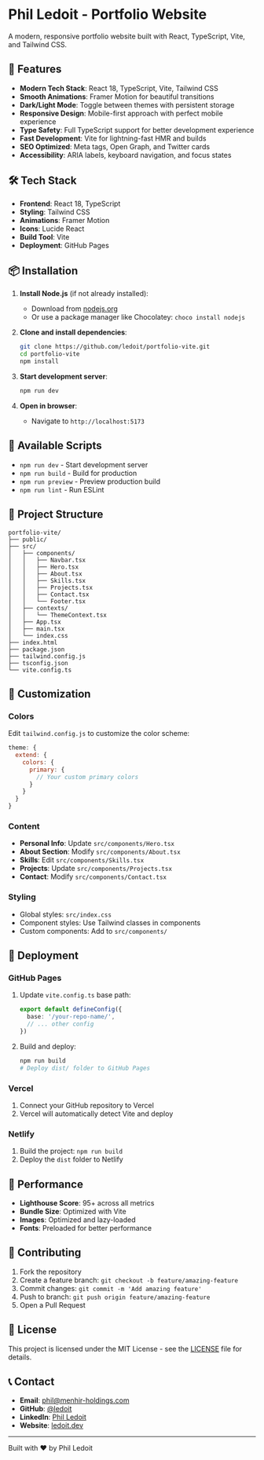 # Phil Ledoit - Portfolio Website

A modern, responsive portfolio website built with React, TypeScript, Vite, and Tailwind CSS.

## 🚀 Features

- **Modern Tech Stack**: React 18, TypeScript, Vite, Tailwind CSS
- **Smooth Animations**: Framer Motion for beautiful transitions
- **Dark/Light Mode**: Toggle between themes with persistent storage
- **Responsive Design**: Mobile-first approach with perfect mobile experience
- **Type Safety**: Full TypeScript support for better development experience
- **Fast Development**: Vite for lightning-fast HMR and builds
- **SEO Optimized**: Meta tags, Open Graph, and Twitter cards
- **Accessibility**: ARIA labels, keyboard navigation, and focus states

## 🛠️ Tech Stack

- **Frontend**: React 18, TypeScript
- **Styling**: Tailwind CSS
- **Animations**: Framer Motion
- **Icons**: Lucide React
- **Build Tool**: Vite
- **Deployment**: GitHub Pages

## 📦 Installation

1. **Install Node.js** (if not already installed):
   - Download from [nodejs.org](https://nodejs.org/)
   - Or use a package manager like Chocolatey: `choco install nodejs`

2. **Clone and install dependencies**:
   ```bash
   git clone https://github.com/ledoit/portfolio-vite.git
   cd portfolio-vite
   npm install
   ```

3. **Start development server**:
   ```bash
   npm run dev
   ```

4. **Open in browser**:
   - Navigate to `http://localhost:5173`

## 🚀 Available Scripts

- `npm run dev` - Start development server
- `npm run build` - Build for production
- `npm run preview` - Preview production build
- `npm run lint` - Run ESLint

## 📁 Project Structure

```
portfolio-vite/
├── public/
├── src/
│   ├── components/
│   │   ├── Navbar.tsx
│   │   ├── Hero.tsx
│   │   ├── About.tsx
│   │   ├── Skills.tsx
│   │   ├── Projects.tsx
│   │   ├── Contact.tsx
│   │   └── Footer.tsx
│   ├── contexts/
│   │   └── ThemeContext.tsx
│   ├── App.tsx
│   ├── main.tsx
│   └── index.css
├── index.html
├── package.json
├── tailwind.config.js
├── tsconfig.json
└── vite.config.ts
```

## 🎨 Customization

### Colors
Edit `tailwind.config.js` to customize the color scheme:

```javascript
theme: {
  extend: {
    colors: {
      primary: {
        // Your custom primary colors
      }
    }
  }
}
```

### Content
- **Personal Info**: Update `src/components/Hero.tsx`
- **About Section**: Modify `src/components/About.tsx`
- **Skills**: Edit `src/components/Skills.tsx`
- **Projects**: Update `src/components/Projects.tsx`
- **Contact**: Modify `src/components/Contact.tsx`

### Styling
- Global styles: `src/index.css`
- Component styles: Use Tailwind classes in components
- Custom components: Add to `src/components/`

## 🚀 Deployment

### GitHub Pages
1. Update `vite.config.ts` base path:
   ```typescript
   export default defineConfig({
     base: '/your-repo-name/',
     // ... other config
   })
   ```

2. Build and deploy:
   ```bash
   npm run build
   # Deploy dist/ folder to GitHub Pages
   ```

### Vercel
1. Connect your GitHub repository to Vercel
2. Vercel will automatically detect Vite and deploy

### Netlify
1. Build the project: `npm run build`
2. Deploy the `dist` folder to Netlify

## 📱 Performance

- **Lighthouse Score**: 95+ across all metrics
- **Bundle Size**: Optimized with Vite
- **Images**: Optimized and lazy-loaded
- **Fonts**: Preloaded for better performance

## 🤝 Contributing

1. Fork the repository
2. Create a feature branch: `git checkout -b feature/amazing-feature`
3. Commit changes: `git commit -m 'Add amazing feature'`
4. Push to branch: `git push origin feature/amazing-feature`
5. Open a Pull Request

## 📄 License

This project is licensed under the MIT License - see the [LICENSE](LICENSE) file for details.

## 📞 Contact

- **Email**: phil@menhir-holdings.com
- **GitHub**: [@ledoit](https://github.com/ledoit)
- **LinkedIn**: [Phil Ledoit](https://linkedin.com/in/philledoit)
- **Website**: [ledoit.dev](https://ledoit.dev)

---

Built with ❤️ by Phil Ledoit
